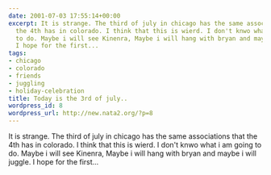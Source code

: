 ```yaml
---
date: 2001-07-03 17:55:14+00:00
excerpt: It is strange. The third of july in chicago has the same associations that
  the 4th has in colorado. I think that this is wierd. I don't knwo what i am going
  to do. Maybe i will see Kinenra, Maybe i will hang with bryan and maybe i will juggle.
  I hope for the first...
tags:
- chicago
- colorado
- friends
- juggling
- holiday-celebration
title: Today is the 3rd of july..
wordpress_id: 8
wordpress_url: http://new.nata2.org/?p=8
---
```


It is strange. The third of july in chicago has the same associations that the 4th has in colorado. I think that this is wierd. I don't knwo what i am going to do. Maybe i will see Kinenra, Maybe i will hang with bryan and maybe i will juggle. I hope for the first...